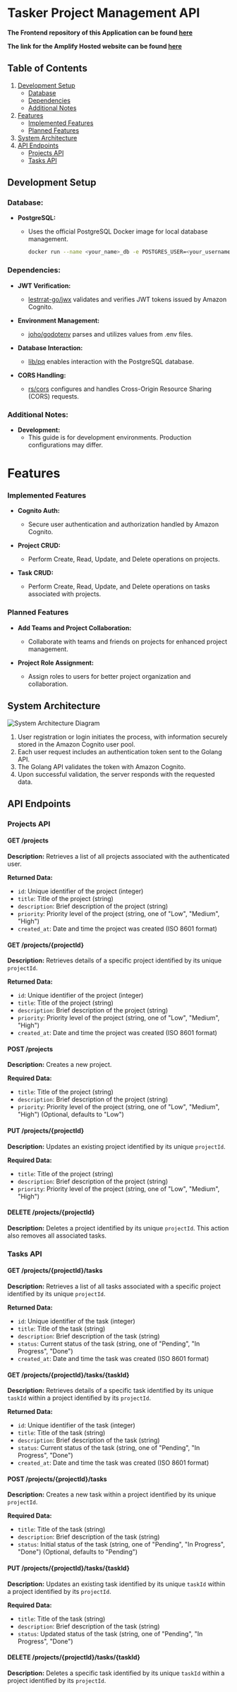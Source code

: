 # Tasker Project Management API

**The Frontend repository of this Application can be found [here](https://github.com/Desgue/tasker)**

**The link for the Amplify Hosted website can be found [here](https://production.d3ozduy4s4mqlc.amplifyapp.com/)**



## Table of Contents
1. [Development Setup](#development-setup)
    - [Database](#database)
    - [Dependencies](#dependencies)
    - [Additional Notes](#additional-notes)
2. [Features](#features)
    - [Implemented Features](#implemented-features)
    - [Planned Features](#planned-features)
3. [System Architecture](#system-architecture)
4. [API Endpoints](#api-endpoints)
    - [Projects API](#projects-api)
    - [Tasks API](#tasks-api)
       


## Development Setup

### Database:

- **PostgreSQL:**
  - Uses the official PostgreSQL Docker image for local database management.

    ```bash
    docker run --name <your_name>_db -e POSTGRES_USER=<your_username> -e POSTGRES_PASSWORD=<your_password> -p 5432:5432 postgres
    ```


### Dependencies:

- **JWT Verification:**
  - [lestrrat-go/jwx](https://github.com/lestrrat-go/jwx) validates and verifies JWT tokens issued by Amazon Cognito.

- **Environment Management:**
  - [joho/godotenv](https://github.com/joho/godotenv) parses and utilizes values from .env files.

- **Database Interaction:**
  - [lib/pq](https://github.com/lib/pq) enables interaction with the PostgreSQL database.

- **CORS Handling:**
  - [rs/cors](https://github.com/rs/cors) configures and handles Cross-Origin Resource Sharing (CORS) requests.


### Additional Notes:

- **Development:**
  - This guide is for development environments. Production configurations may differ.

# Features

### Implemented Features

- **Cognito Auth:**
  - Secure user authentication and authorization handled by Amazon Cognito.

- **Project CRUD:**
  - Perform Create, Read, Update, and Delete operations on projects.

- **Task CRUD:**
  - Perform Create, Read, Update, and Delete operations on tasks associated with projects.

### Planned Features

- **Add Teams and Project Collaboration:**
  - Collaborate with teams and friends on projects for enhanced project management.

- **Project Role Assignment:**
  - Assign roles to users for better project organization and collaboration.
 
    
## System Architecture

![System Architecture Diagram](https://github.com/Desgue/tasker/blob/main/public/tasker-diagram2.drawio.svg)

1. User registration or login initiates the process, with information securely stored in the Amazon Cognito user pool.
2. Each user request includes an authentication token sent to the Golang API.
3. The Golang API validates the token with Amazon Cognito.
4. Upon successful validation, the server responds with the requested data.


## API Endpoints

### Projects API

#### GET /projects

**Description:** Retrieves a list of all projects associated with the authenticated user.

**Returned Data:**
- `id`: Unique identifier of the project (integer)
- `title`: Title of the project (string)
- `description`: Brief description of the project (string)
- `priority`: Priority level of the project (string, one of "Low", "Medium", "High")
- `created_at`: Date and time the project was created (ISO 8601 format)

#### GET /projects/{projectId}

**Description:** Retrieves details of a specific project identified by its unique `projectId`.

**Returned Data:**
- `id`: Unique identifier of the project (integer)
- `title`: Title of the project (string)
- `description`: Brief description of the project (string)
- `priority`: Priority level of the project (string, one of "Low", "Medium", "High")
- `created_at`: Date and time the project was created (ISO 8601 format)

#### POST /projects

**Description:** Creates a new project.

**Required Data:**
- `title`: Title of the project (string)
- `description`: Brief description of the project (string)
- `priority`: Priority level of the project (string, one of "Low", "Medium", "High") (Optional, defaults to "Low")

#### PUT /projects/{projectId}

**Description:** Updates an existing project identified by its unique `projectId`.

**Required Data:**
- `title`: Title of the project (string)
- `description`: Brief description of the project (string)
- `priority`: Priority level of the project (string, one of "Low", "Medium", "High")

#### DELETE /projects/{projectId}

**Description:** Deletes a project identified by its unique `projectId`. This action also removes all associated tasks.

### Tasks API

#### GET /projects/{projectId}/tasks

**Description:** Retrieves a list of all tasks associated with a specific project identified by its unique `projectId`.

**Returned Data:**
- `id`: Unique identifier of the task (integer)
- `title`: Title of the task (string)
- `description`: Brief description of the task (string)
- `status`: Current status of the task (string, one of "Pending", "In Progress", "Done")
- `created_at`: Date and time the task was created (ISO 8601 format)

#### GET /projects/{projectId}/tasks/{taskId}

**Description:** Retrieves details of a specific task identified by its unique `taskId` within a project identified by its `projectId`.

**Returned Data:**
- `id`: Unique identifier of the task (integer)
- `title`: Title of the task (string)
- `description`: Brief description of the task (string)
- `status`: Current status of the task (string, one of "Pending", "In Progress", "Done")
- `created_at`: Date and time the task was created (ISO 8601 format)

#### POST /projects/{projectId}/tasks

**Description:** Creates a new task within a project identified by its unique `projectId`.

**Required Data:**
- `title`: Title of the task (string)
- `description`: Brief description of the task (string)
- `status`: Initial status of the task (string, one of "Pending", "In Progress", "Done") (Optional, defaults to "Pending")

#### PUT /projects/{projectId}/tasks/{taskId}

**Description:** Updates an existing task identified by its unique `taskId` within a project identified by its `projectId`.

**Required Data:**
- `title`: Title of the task (string)
- `description`: Brief description of the task (string)
- `status`: Updated status of the task (string, one of "Pending", "In Progress", "Done")

#### DELETE /projects/{projectId}/tasks/{taskId}

**Description:** Deletes a specific task identified by its unique `taskId` within a project identified by its `projectId`.



